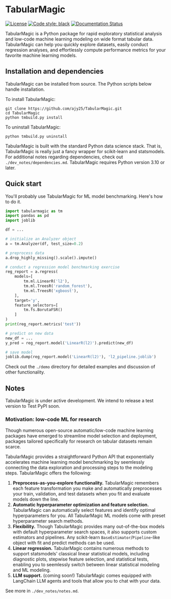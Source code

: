 # TabularMagic

[![License](https://img.shields.io/badge/License-BSD%203--Clause-blue.svg)](https://opensource.org/licenses/BSD-3-Clause)
[![Code style: black](https://img.shields.io/badge/code%20style-black-000000.svg)](https://github.com/psf/black)
[![Documentation Status](https://readthedocs.org/projects/tabularmagic/badge/?version=latest)](https://tabularmagic.readthedocs.io/en/latest/?badge=latest)


TabularMagic is a Python package for rapid exploratory statistical analysis and low-code machine learning modeling on wide format tabular data. TabularMagic can help you quickly explore datasets, easily conduct regression analyses, and effortlessly compute performance metrics for your favorite machine learning models.


## Installation and dependencies

TabularMagic can be installed from source. The Python scripts below handle installation. 

To install TabularMagic: 
```
git clone https://github.com/ajy25/TabularMagic.git
cd TabularMagic
python tmbuild.py install
```

To uninstall TabularMagic:
```
python tmbuild.py uninstall
```

TabularMagic is built with the standard Python data science stack. That is, TabularMagic is really just a fancy wrapper for scikit-learn and statsmodels. For additional notes regarding dependencies, check out `./dev_notes/dependencies.md`. TabularMagic requires Python version 3.10 or later.


## Quick start

You'll probably use TabularMagic for ML model benchmarking. Here's how to do it.

```python
import tabularmagic as tm
import pandas as pd
import joblib

df = ...

# initialize an Analyzer object
a = tm.Analyzer(df, test_size=0.2)

# preprocess data
a.drop_highly_missing().scale().impute()

# conduct a regression model benchmarking exercise
reg_report = a.regress(
    models=[
        tm.ml.LinearR('l2'),
        tm.ml.TreesR('random_forest'),
        tm.ml.TreesR('xgboost'),
    ],
    target='y',
    feature_selectors=[
        tm.fs.BorutaFSR()
    ]
)
print(reg_report.metrics('test'))

# predict on new data
new_df = ...
y_pred = reg_report.model('LinearR(l2)').predict(new_df)

# save model
joblib.dump(reg_report.model('LinearR(l2)'), 'l2_pipeline.joblib')
```

Check out the `./demo` directory for detailed examples and discussion of other functionality.


## Notes

TabularMagic is under active development. We intend to release a test version to Test PyPI soon.

### Motivation: low-code ML for research

Though numerous open-source automatic/low-code machine learning packages have emerged to streamline model selection and deployment, packages tailored specifically for research on tabular datasets remain scarce.

TabularMagic provides a straightforward Python API that exponentially accelerates machine learning model benchmarking by seemlessly connecting the data exploration and processing steps to the modeling steps. TabularMagic offers the following:
1. **Preprocess-as-you-explore functionality.** TabularMagic remembers each feature transformation you make and automatically preprocesses your train, validation, and test datasets when you fit and evaluate models down the line. 
2. **Automatic hyperparameter optimization and feature selection.** TabularMagic can automatically select features and identify optimal hyperparameters for you. All TabularMagic ML models come with preset hyperparameter search methods. 
3. **Flexibility.** Though TabularMagic provides many out-of-the-box models with default hyperparameter search spaces, it also supports custom estimators and pipelines. Any scikit-learn `BaseEstimator`/`Pipeline`-like object with fit and predict methods can be used. 
4. **Linear regression.** TabularMagic contains numerous methods to support statsmodels' classical linear statistical models, including diagnostic plots, stepwise feature selection, and statistical tests, enabling you to seemlessly switch between linear statistical modeling and ML modeling.
5. **LLM support.**  (coming soon!) TabularMagic comes equipped with LangChain LLM agents and tools that allow you to chat with your data. 

See more in `./dev_notes/notes.md`.







